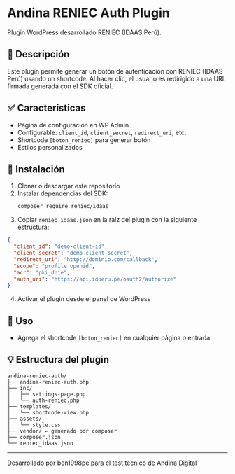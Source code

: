 # Andina RENIEC Auth Plugin

Plugin WordPress desarrollado RENIEC (IDAAS Perú).

## 📆 Descripción
Este plugin permite generar un botón de autenticación con RENIEC (IDAAS Perú) usando un shortcode. Al hacer clic, el usuario es redirigido a una URL firmada generada con el SDK oficial.

## ✅ Características
- Página de configuración en WP Admin
- Configurable: `client_id`, `client_secret`, `redirect_uri`, etc.
- Shortcode `[boton_reniec]` para generar botón
- Estilos personalizados

## 🚀 Instalación
1. Clonar o descargar este repositorio
2. Instalar dependencias del SDK:
   ```bash
   composer require reniec/idaas
   ```
3. Copiar `reniec_idaas.json` en la raíz del plugin con la siguiente estructura:

```json
{
  "client_id": "demo-client-id",
  "client_secret": "demo-client-secret",
  "redirect_uri": "http://dominio.com/callback",
  "scope": "profile openid",
  "acr": "pki_dnie",
  "auth_uri": "https://api.idperu.pe/oauth2/authorize"
}
```

4. Activar el plugin desde el panel de WordPress

## 🔄 Uso
- Agrega el shortcode `[boton_reniec]` en cualquier página o entrada

## 💡 Estructura del plugin
```
andina-reniec-auth/
├── andina-reniec-auth.php
├── inc/
│   ├── settings-page.php
│   └── auth-reniec.php
├── templates/
│   └── shortcode-view.php
├── assets/
│   └── style.css
├── vendor/ ← generado por composer
├── composer.json
└── reniec_idaas.json
```

---
Desarrollado por ben1998pe para el test técnico de Andina Digital
